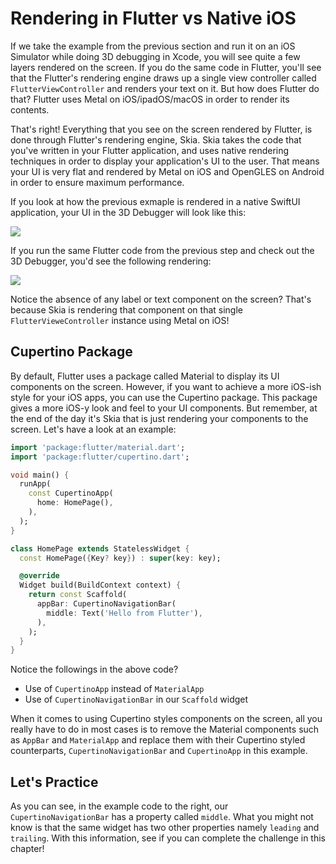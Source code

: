 # Rendering in Flutter vs Native iOS

If we take the example from the previous section and run it on an iOS Simulator while doing 3D debugging in Xcode, you will see quite a few layers rendered on the screen. If you do the same code in Flutter, you'll see that the Flutter's rendering engine draws up a single view controller called `FlutterViewController` and renders your text on it. But how does Flutter do that? Flutter uses Metal on iOS/ipadOS/macOS in order to render its contents.

That's right! Everything that you see on the screen rendered by Flutter, is done through Flutter's rendering engine, Skia. Skia takes the code that you've written in your Flutter application, and uses native rendering techniques in order to display your application's UI to the user. That means your UI is very flat and rendered by Metal on iOS and OpenGLES on Android in order to ensure maximum performance.

If you look at how the previous exmaple is rendered in a native SwiftUI application, your UI in the 3D Debugger will look like this:

![](http://localhost:8080/images/rendering_in_flutter_vs_native_ios_image_1.png)

If you run the same Flutter code from the previous step and check out the 3D Debugger, you'd see the following rendering:

![](http://localhost:8080/images/rendering_in_flutter_vs_native_ios_image_2.png)

Notice the absence of any label or text component on the screen? That's because Skia is rendering that component on that single `FlutterVieweController` instance using Metal on iOS!

## Cupertino Package

By default, Flutter uses a package called Material to display its UI components on the screen. However, if you want to achieve a more iOS-ish style for your iOS apps, you can use the Cupertino package. This package gives a more iOS-y look and feel to your UI components. But remember, at the end of the day it's Skia that is just rendering your components to the screen. Let's have a look at an example:

```dart
import 'package:flutter/material.dart';
import 'package:flutter/cupertino.dart';

void main() {
  runApp(
    const CupertinoApp(
      home: HomePage(),
    ),
  );
}

class HomePage extends StatelessWidget {
  const HomePage({Key? key}) : super(key: key);

  @override
  Widget build(BuildContext context) {
    return const Scaffold(
      appBar: CupertinoNavigationBar(
        middle: Text('Hello from Flutter'),
      ),
    );
  }
}
```

Notice the followings in the above code?

* Use of `CupertinoApp` instead of `MaterialApp`
* Use of `CupertinoNavigationBar` in our `Scaffold` widget

When it comes to using Cupertino styles components on the screen, all you really have to do in most cases is to remove the Material components such as `AppBar` and `MaterialApp` and replace them with their Cupertino styled counterparts, `CupertinoNavigationBar` and `CupertinoApp` in this example.

## Let's Practice

As you can see, in the example code to the right, our `CupertinoNavigationBar` has a property called `middle`. What you might not know is that the same widget has two other properties namely `leading` and `trailing`. With this information, see if you can complete the challenge in this chapter!